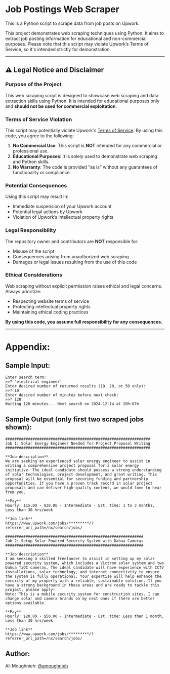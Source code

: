 # Job Postings Web Scraper

This is a Python script to scrape data from job posts on Upwork.

This project demonstrates web scraping techniques using Python. It aims to extract job posting information for educational and non-commercial purposes. Please note that this script may violate Upwork’s Terms of Service, so it's intended strictly for demonstration.

---

## ⚠️ Legal Notice and Disclaimer

### Purpose of the Project

This web scraping script is designed to showcase web scraping and data extraction skills using Python. It is intended for educational purposes only and **should not be used for commercial exploitation**.

### Terms of Service Violation

This script may potentially violate Upwork's [Terms of Service](https://www.upwork.com/legal#terms-of-use). By using this code, you agree to the following:

1. **No Commercial Use**: This script is **NOT** intended for any commercial or professional use.
2. **Educational Purposes**: It is solely used to demonstrate web scraping and Python skills.
3. **No Warranty**: The code is provided "as is" without any guarantees of functionality or compliance.

### Potential Consequences

Using this script may result in:
- Immediate suspension of your Upwork account
- Potential legal actions by Upwork
- Violation of Upwork’s intellectual property rights

### Legal Responsibility

The repository owner and contributors are **NOT** responsible for:
- Misuse of the script
- Consequences arising from unauthorized web scraping
- Damages or legal issues resulting from the use of this code

### Ethical Considerations

Web scraping without explicit permission raises ethical and legal concerns. Always prioritize:
- Respecting website terms of service
- Protecting intellectual property rights
- Maintaining ethical coding practices

**By using this code, you assume full responsibility for any consequences.**

---

# Appendix:
## Sample Input:
    Enter search term:
    >>? 'electrical engineer'
    Enter desired number of returned results (10, 20, or 50 only):
    >>? 10
    Enter desired number of minutes before next check:
    >>? 120
    Waiting 120 minutes... Next search on 2024-12-14 at 20h:07m
## Sample Output (only first two scraped jobs shown):
    
    ################################################################
    Job 1: Solar Energy Engineer Needed for Project Proposal Writing
    ################################################################
    
    **Job description**
    We are seeking an experienced solar energy engineer to assist in writing a comprehensive project proposal for a solar energy initiative. The ideal candidate should possess a strong understanding of solar technologies, project development, and grant writing. This proposal will be essential for securing funding and partnership opportunities. If you have a proven track record in solar project proposals and can deliver high-quality content, we would love to hear from you.
    
    **Pay**
    Hourly: $15.00 - $30.00 - Intermediate - Est. time: 1 to 3 months, Less than 30 hrs/week
    
    **Job link**
    https://www.upwork.com/jobs/*********/?referrer_url_path=/nx/search/jobs/
    
    #############################################################
    Job 2: Setup Solar Powered Security System with Dahua Cameras
    #############################################################
    
    **Job description**
    I am seeking a skilled freelancer to assist in setting up my solar powered security system, which includes a Victron solar system and two Dahua TiOC cameras. The ideal candidate will have experience with CCTV installations, solar technology, and internet connectivity to ensure the system is fully operational. Your expertise will help enhance the security of my property with a reliable, sustainable solution. If you have a strong background in these areas and are ready to tackle this project, please apply!
    Note: This is a mobile security system for construction sites. I can change solar and camera brands on my next ones if there are better options available.
    
    **Pay**
    Hourly: $20.00 - $50.00 - Intermediate - Est. time: Less than 1 month, Less than 30 hrs/week
    
    **Job link**
    https://www.upwork.com/jobs/*********/?referrer_url_path=/nx/search/jobs/

## Author:

Ali Moughnieh: [\@amoughnieh](https://github.com/amoughnieh)
